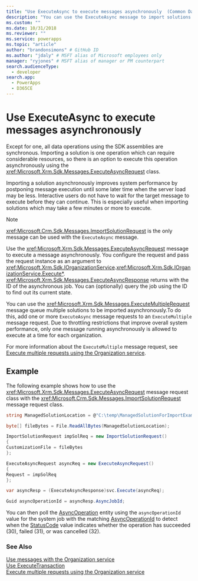 ```yaml
---
title: "Use ExecuteAsync to execute messages asynchronously  (Common Data Service) | Microsoft Docs" # Intent and product brand in a unique string of 43-59 chars including spaces
description: "You can use the ExecuteAsync message to import solutions asynchronously" # 115-145 characters including spaces. This abstract displays in the search result.
ms.custom: ""
ms.date: 10/31/2018
ms.reviewer: ""
ms.service: powerapps
ms.topic: "article"
author: "brandonsimons" # GitHub ID
ms.author: "jdaly" # MSFT alias of Microsoft employees only
manager: "ryjones" # MSFT alias of manager or PM counterpart
search.audienceType: 
  - developer
search.app: 
  - PowerApps
  - D365CE
---
```

# Use ExecuteAsync to execute messages asynchronously  

Except for one, all data operations using the SDK assemblies are synchronous. Importing a solution is one operation which can require considerable resources, so there is an option to execute this operation asynchronously using the <xref:Microsoft.Xrm.Sdk.Messages.ExecuteAsyncRequest> class.

Importing a solution asynchronously improves system performance by postponing message execution until some later time when the server load may be less. Interactive users do not have to wait for the target message to execute before they can continue. This is especially useful when importing solutions which may take a few minutes or more to execute.  
  
> [!NOTE]
>  <xref:Microsoft.Crm.Sdk.Messages.ImportSolutionRequest> is the only message can be used with the `ExecuteAsync` message.  
  
Use the <xref:Microsoft.Xrm.Sdk.Messages.ExecuteAsyncRequest> message to execute a message asynchronously. You configure the request and pass the request instance as an argument to <xref:Microsoft.Xrm.Sdk.IOrganizationService>.<xref:Microsoft.Xrm.Sdk.IOrganizationService.Execute*>. <xref:Microsoft.Xrm.Sdk.Messages.ExecuteAsyncResponse> returns with the ID of the asynchronous job. You can (optionally) query the job using the ID to find out its current state.  
  
You can use the <xref:Microsoft.Xrm.Sdk.Messages.ExecuteMultipleRequest> message queue multiple solutions to be imported asynchronously.To do this, add one or more `ExecuteAsync` message requests to an `ExecuteMultiple` message request. Due to throttling restrictions that improve overall system performance, only one message running asynchronously is allowed to execute at a time for each organization. 

For more information about the `ExecuteMultiple` message request, see [Execute multiple requests using the Organization service](execute-multiple-requests.md).  

## Example

The following example shows how to use the <xref:Microsoft.Xrm.Sdk.Messages.ExecuteAsyncRequest> message request class with the <xref:Microsoft.Crm.Sdk.Messages.ImportSolutionRequest> message request class.

```csharp
string ManagedSolutionLocation = @"C:\temp\ManagedSolutionForImportExample.zip";

byte[] fileBytes = File.ReadAllBytes(ManagedSolutionLocation);

ImportSolutionRequest impSolReq = new ImportSolutionRequest()
{
CustomizationFile = fileBytes
};

ExecuteAsyncRequest asyncReq = new ExecuteAsyncRequest()
{
Request = impSolReq
};

var asyncResp = (ExecuteAsyncResponse)svc.Execute(asyncReq);

Guid asyncOperationId = asyncResp.AsyncJobId;
```
You can then poll the [AsyncOperation](../reference/entities/asyncoperation.md) entity using the `asyncOperationId` value for the system job with the matching [AsyncOperationId](../reference/entities/asyncoperation.md#BKMK_AsyncOperationId) to detect when the [StatusCode](../reference/entities/asyncoperation.md#BKMK_StatusCode) value indicates whether the operation has succeeded (30), failed (31), or was cancelled (32).

### See Also

[Use messages with the Organization service](use-messages.md)<br />
[Use ExecuteTransaction](use-executetransaction.md)<br />
[Execute multiple requests using the Organization service](execute-multiple-requests.md)


  